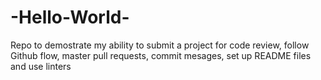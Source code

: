 # -Hello-World-
Repo to demostrate my ability to submit a project for code review, follow Github flow, master pull requests, commit mesages, set up README files  and use linters 

